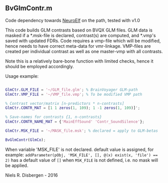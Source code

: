 ## BvGlmContr.m ##

Code dependency towards [NeuroElf](http://neuroelf.net/ "http://neuroelf.net/") on the path, tested with v1.0

This code builds GLM contrasts based on BVQX GLM files. GLM data is masked if a \*.msk-file is declared, contrast(s) are computed, and \*.vmp's saved with updated FDRs. Code requires a vmp-file which will be modified, hence needs to have correct meta-data for vmr-linkage. VMP-files are created per individual contrast as well as one master-vmp with all contrasts.

Note this is a relatively bare-bone function with limited checks, hence it should be employed accordingly.

Usage example:
```matlab

GlmCtr.GLM_FILE = '~/GLM_file.glm'; % BrainVoyager GLM-path
GlmCtr.VMP_FILE = '~/VMP_file.vmp'; % To be modified VMP path

% Contrast vector/matrix [n-predictors * n-contrasts]
GlmCtr.CONTR_MAT = [1 1 zeros(1, 109); 1 -1 zeros(1, 109)]';

% Save-names for contrasts {1, n-contrasts}
GlmCtr.CONTR_NAME_MAT = {'MainEffSound' 'Contr_SoundSilence'};

GlmCtr.MSK_FILE = '~/MASK_file.msk'; % declared = apply to GLM-betas

BvGlmContr(GlmCo);

```

When variable 'MSK_FILE' is not declared. default value is assigned, for example: `addParameter(pObj, 'MSK_FILE', [], @(x) exist(x, 'file') == 2)` has a default value of `[]` when `MSK_FILE` is not defined, i.e. no mask will be applied.

Niels R. Disbergen - 2016
